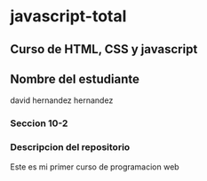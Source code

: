 # javascript-total

## Curso de HTML, CSS y javascript

## Nombre del estudiante
david hernandez hernandez 

### Seccion 10-2

### Descripcion del repositorio

Este es mi primer curso de programacion web
